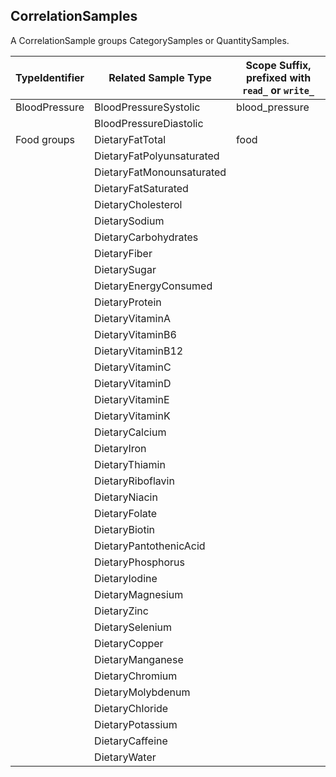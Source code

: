 ## CorrelationSamples

A CorrelationSample groups CategorySamples or QuantitySamples.


| TypeIdentifier  | Related Sample Type             | Scope Suffix, prefixed with `read_` or `write_` |
| -|-|- |
| BloodPressure   | BloodPressureSystolic           | blood_pressure |
|                 | BloodPressureDiastolic |
| Food groups     | DietaryFatTotal                 | food |
|                 | DietaryFatPolyunsaturated |
|                 | DietaryFatMonounsaturated |
|                 | DietaryFatSaturated |
|                 | DietaryCholesterol |
|                 | DietarySodium |
|                 | DietaryCarbohydrates |
|                 | DietaryFiber |
|                 | DietarySugar |
|                 | DietaryEnergyConsumed |
|                 | DietaryProtein |
|                 | DietaryVitaminA |
|                 | DietaryVitaminB6 |
|                 | DietaryVitaminB12 |
|                 | DietaryVitaminC |
|                 | DietaryVitaminD |
|                 | DietaryVitaminE |
|                 | DietaryVitaminK |
|                 | DietaryCalcium |
|                 | DietaryIron |
|                 | DietaryThiamin |
|                 | DietaryRiboflavin |
|                 | DietaryNiacin |
|                 | DietaryFolate |
|                 | DietaryBiotin |
|                 | DietaryPantothenicAcid |
|                 | DietaryPhosphorus |
|                 | DietaryIodine |
|                 | DietaryMagnesium |
|                 | DietaryZinc |
|                 | DietarySelenium |
|                 | DietaryCopper |
|                 | DietaryManganese |
|                 | DietaryChromium |
|                 | DietaryMolybdenum |
|                 | DietaryChloride |
|                 | DietaryPotassium |
|                 | DietaryCaffeine |
|                 | DietaryWater |
